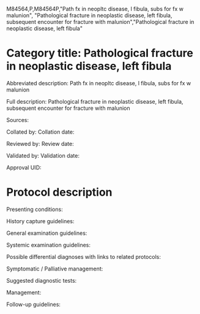 M84564,P,M84564P,"Path fx in neopltc disease, l fibula, subs for fx w malunion", "Pathological fracture in neoplastic disease, left fibula, subsequent encounter for fracture with malunion","Pathological fracture in neoplastic disease, left fibula"
# Category title: Pathological fracture in neoplastic disease, left fibula

Abbreviated description: Path fx in neopltc disease, l fibula, subs for fx w malunion

Full description: Pathological fracture in neoplastic disease, left fibula, subsequent encounter for fracture with malunion

Sources:

Collated by:
Collation date:

Reviewed by:
Review date:

Validated by:
Validation date:

Approval UID:

# Protocol description

Presenting conditions:

History capture guidelines:

General examination guidelines:

Systemic examination guidelines:

Possible differential diagnoses with links to related protocols:

Symptomatic / Palliative management:

Suggested diagnostic tests:

Management:

Follow-up guidelines:

